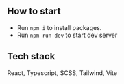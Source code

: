 ## How to start

- Run `npm i` to install packages.
- Run `npm run dev` to start dev server


## Tech stack

React, Typescript, SCSS, Tailwind, Vite
